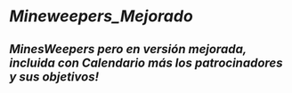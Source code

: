 # _Mineweepers_Mejorado_

## **_MinesWeepers pero en versión mejorada, incluida con Calendario más los patrocinadores y sus objetivos!_**
